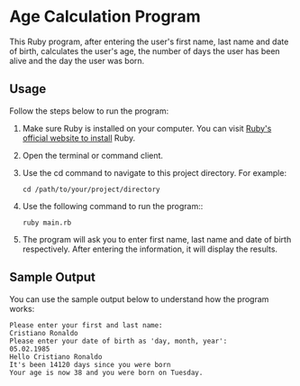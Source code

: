 
# Age Calculation Program 
This Ruby program, after entering the user's first name, last name and date of birth, calculates the user's age, the number of days the user has been alive and the day the user was born.

## Usage

Follow the steps below to run the program:

1. Make sure Ruby is installed on your computer. You can visit [Ruby's official website to install](https://www.ruby-lang.org/en/documentation/installation/) Ruby.

2. Open the terminal or command client.

3. Use the cd command to navigate to this project directory. For example:

   ```shell
   cd /path/to/your/project/directory
   ```

4. Use the following command to run the program::

   ```shell
   ruby main.rb
   ```

5. The program will ask you to enter first name, last name and date of birth respectively. After entering the information, it will display the results.

## Sample Output

You can use the sample output below to understand how the program works:

```
Please enter your first and last name:
Cristiano Ronaldo
Please enter your date of birth as 'day, month, year':
05.02.1985
Hello Cristiano Ronaldo
It's been 14120 days since you were born
Your age is now 38 and you were born on Tuesday.
```


